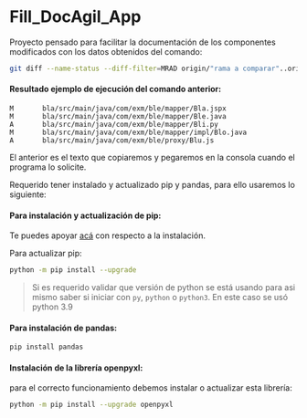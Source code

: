 # Fill_DocAgil_App
<p>Proyecto pensado para facilitar la documentación de los componentes modificados con los datos obtenidos del comando:</p>

```bash
git diff --name-status --diff-filter=MRAD origin/"rama a comparar"..origin/"rama modificada"
```
#### Resultado ejemplo de ejecución del comando anterior:

```text
M       bla/src/main/java/com/exm/ble/mapper/Bla.jspx
M       bla/src/main/java/com/exm/ble/mapper/Ble.java
A       bla/src/main/java/com/exm/ble/mapper/Bli.py
M       bla/src/main/java/com/exm/ble/mapper/impl/Blo.java
A       bla/src/main/java/com/exm/ble/proxy/Blu.js
```
<p>El anterior es el texto que copiaremos y pegaremos en la consola cuando el programa lo solicite.</p>
<p>Requerido tener instalado y actualizado pip y pandas, para ello usaremos lo siguiente:</p>
 
#### Para instalación y actualización de pip:

Te puedes apoyar [acá](https://phoenixnap.com/kb/install-pip-windows) con respecto a la instalación.

Para actualizar pip:
```bash
python -m pip install --upgrade  
```
> Si es requerido validar que versión de python se está usando para asi mismo saber si iniciar con `py`,
> `python` o `python3`. En este caso se usó python 3.9

#### Para instalación de pandas:
```bash
pip install pandas    
```

#### Instalación de la librería openpyxl:
<p>para el correcto funcionamiento debemos instalar o actualizar esta librería:</p>

```bash
python -m pip install --upgrade openpyxl
```
